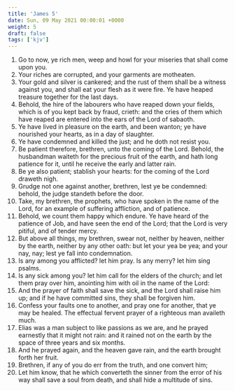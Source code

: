 ```yaml
---
title: 'James 5'
date: Sun, 09 May 2021 00:00:01 +0000
weight: 5
draft: false
tags: ['kjv'] 
---
```


1. Go to now, ye rich men, weep and howl for your miseries that shall come upon you.
2. Your riches are corrupted, and your garments are motheaten.
3. Your gold and silver is cankered; and the rust of them shall be a witness against you, and shall eat your flesh as it were fire. Ye have heaped treasure together for the last days.
4. Behold, the hire of the labourers who have reaped down your fields, which is of you kept back by fraud, crieth: and the cries of them which have reaped are entered into the ears of the Lord of sabaoth.
5. Ye have lived in pleasure on the earth, and been wanton; ye have nourished your hearts, as in a day of slaughter.
6. Ye have condemned and killed the just; and he doth not resist you.
7. Be patient therefore, brethren, unto the coming of the Lord. Behold, the husbandman waiteth for the precious fruit of the earth, and hath long patience for it, until he receive the early and latter rain.
8. Be ye also patient; stablish your hearts: for the coming of the Lord draweth nigh.
9. Grudge not one against another, brethren, lest ye be condemned: behold, the judge standeth before the door.
10. Take, my brethren, the prophets, who have spoken in the name of the Lord, for an example of suffering affliction, and of patience.
11. Behold, we count them happy which endure. Ye have heard of the patience of Job, and have seen the end of the Lord; that the Lord is very pitiful, and of tender mercy.
12. But above all things, my brethren, swear not, neither by heaven, neither by the earth, neither by any other oath: but let your yea be yea; and your nay, nay; lest ye fall into condemnation.
13. Is any among you afflicted? let him pray. Is any merry? let him sing psalms.
14. Is any sick among you? let him call for the elders of the church; and let them pray over him, anointing him with oil in the name of the Lord:
15. And the prayer of faith shall save the sick, and the Lord shall raise him up; and if he have committed sins, they shall be forgiven him.
16. Confess your faults one to another, and pray one for another, that ye may be healed. The effectual fervent prayer of a righteous man availeth much.
17. Elias was a man subject to like passions as we are, and he prayed earnestly that it might not rain: and it rained not on the earth by the space of three years and six months.
18. And he prayed again, and the heaven gave rain, and the earth brought forth her fruit.
19. Brethren, if any of you do err from the truth, and one convert him;
20. Let him know, that he which converteth the sinner from the error of his way shall save a soul from death, and shall hide a multitude of sins.
